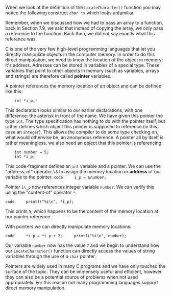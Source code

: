 When we look at the definition of the `LocateCharacter()` function you may notice the following construct `char *s` which looks unfamiliar.

Remember, when we discussed how we had to pass an array to a function, back in Section 7.9, we said that instead of copying the array, we only pass a reference to the function.  Back then, we did not say exactly what this reference was.



C is one of the very few high-level programming languages that let you directly manipulate objects in the computer memory. In order to do this direct manipulation, we need to know the location  of the object in memory: it's address.  Adresses can be stored in variables of a special type. These variables that point to other objects in memory  (such as variables, arrays and strings)  are therefore called **pointer** variables. 

A pointer references the memory location of an object and can be defined like this:

```code
    int *i_p;
```

This declaration looks similar to our earlier declarations, with one difference: the asterisk in front of the name.  We have given this pointer the type `int`. The type specification has nothing to do with the pointer itself, but rather defines which object this pointer is supposed to reference (in this case an `integer`). This allows the compiler to do some type checking on, what would otherwise be, an anonymous reference.    A pointer all by itself is rather meaningless, we also need an object that this pointer is referencing:

```code
    int number = 5; 
    int *i_p;
```
  This code-fragment defines an `int` variable and a pointer. We can use   the "address-of" operator `\&` to assign  the memory   location or **address** of our variable to the pointer.    ```code     i_p = &number; ```

Pointer `i\_p` now references integer variable `number`. We can verify this using the "content-of" operator `*`.

 ```code     printf("%i\n", *i_p); ```

This prints `5`, which happens to be the content of the  memory location at our pointer reference. 

With pointers we can directly manipulate memory locations:

 ```code     *i_p = *i_p + 2;     printf("%i\n", number); ```

Our variable `number` now has the value `7` and we begin to  understand how our `LocateCharacter()` function can directly access  the values of string variables through the use of a `char` pointer.

Pointers are widely used in many C programs and we have only touched the surface of the topic. They can be immensely useful  and efficient, however they can also be a potential source of problems when not used appropriately. For this reason not many programming languages support direct memory manipulation.